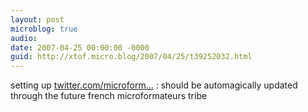 ```yaml
---
layout: post
microblog: true
audio: 
date: 2007-04-25 00:00:00 -0000
guid: http://xtof.micro.blog/2007/04/25/t39252032.html
---
```

setting up [twitter.com/microform...](http://twitter.com/microformats_fr) : should be automagically updated through the future french microformateurs tribe

